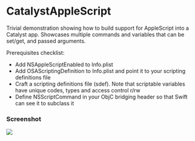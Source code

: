 # CatalystAppleScript

Trivial demonstration showing how to build support for AppleScript into a Catalyst app. Showcases multiple commands and variables that can be set/get, and passed arguments.

Prerequisites checklist:
- Add NSAppleScriptEnabled to Info.plist
- Add OSAScriptingDefinition to Info.plist and point it to your scripting definitions file
- Craft a scripting definitions file (sdef). Note that scriptable variables have unique codes, types and access control r/rw
- Define NSScriptCommand in your ObjC bridging header so that Swift can see it to subclass it

### Screenshot

![](https://hccdata.s3.us-east-1.amazonaws.com/gh_catalyst_applescript.jpg)
